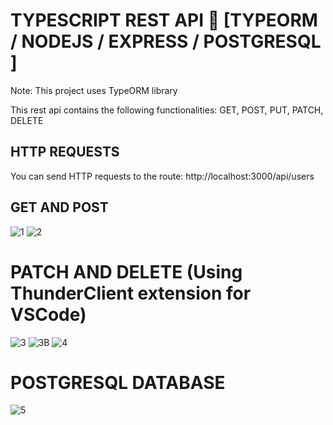# TYPESCRIPT REST API  🐘 [TYPEORM / NODEJS / EXPRESS / POSTGRESQL ]
Note: This project uses TypeORM library

This rest api contains the following functionalities: GET, POST, PUT, PATCH, DELETE

## HTTP REQUESTS
You can send HTTP requests to the route: http://localhost:3000/api/users

## GET AND POST 
![1](https://user-images.githubusercontent.com/119838743/219641719-3050c338-9646-4ede-8061-29c7413dfd3c.png)
![2](https://user-images.githubusercontent.com/119838743/219641736-9b553a4a-9642-4812-a2d0-b6d92a38552b.png)





# PATCH AND DELETE (Using ThunderClient extension for VSCode)
![3](https://user-images.githubusercontent.com/119838743/219642745-6cf84305-2f91-407c-8216-ac9623d27815.png)
![3B](https://user-images.githubusercontent.com/119838743/219642809-802c0be7-4c94-4918-a30e-229f829221a8.png)
![4](https://user-images.githubusercontent.com/119838743/219642883-006087ae-0e18-4d8a-82e9-19181ce0a7c2.png)



# POSTGRESQL DATABASE
![5](https://user-images.githubusercontent.com/119838743/219643571-a4d5c563-9800-4bea-a729-c342e53baebb.png)
